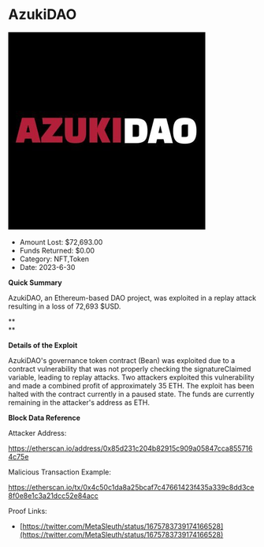 # AzukiDAO
![AzukiDAO](/rektimages/AzukiDAO.png)
- Amount Lost: $72,693.00
- Funds Returned: $0.00
- Category: NFT,Token
- Date: 2023-6-30

**Quick Summary**

AzukiDAO, an Ethereum-based DAO project, was exploited in a replay attack resulting in a loss of 72,693 $USD.

 **  
**

 **Details of the Exploit**

AzukiDAO's governance token contract (Bean) was exploited due to a contract vulnerability that was not properly checking the signatureClaimed variable, leading to replay attacks. Two attackers exploited this vulnerability and made a combined profit of approximately 35 ETH. The exploit has been halted with the contract currently in a paused state. The funds are currently remaining in the attacker's address as ETH.

  


 **Block Data Reference**

Attacker Address:

https://etherscan.io/address/0x85d231c204b82915c909a05847cca8557164c75e

  


Malicious Transaction Example:

https://etherscan.io/tx/0x4c50c1da8a25bcaf7c47661423f435a339c8dd3ce8f0e8e1c3a21dcc52e84acc


Proof Links:
- [https://twitter.com/MetaSleuth/status/1675783739174166528](https://twitter.com/MetaSleuth/status/1675783739174166528)


